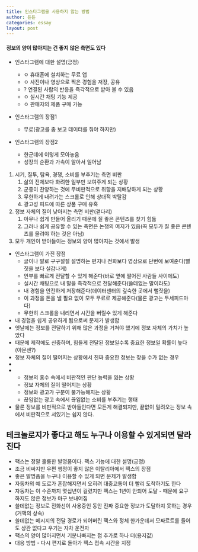```yaml
---
title: 인스타그램을 사용하지 않는 방법
author: 든든
categories: essay
layout: post
---
```


#### 정보의 양이 많아지는 건 좋지 않은 측면도 있다

- 인스타그램에 대한 설명(긍정)
    - ㅇ 휴대폰에 설치하는 무료 앱
    - ㅇ 사진이나 영상으로 찍은 경험을 저장, 공유
    - ? 연결된 사람의 반응을 즉각적으로 받아 볼 수 있음
    - ㅇ 실시간 채팅 기능 제공
    - ㅇ 판매자의 제품 구매 가능

- 인스타그램의 장점1
    - 무료(광고를 좀 보고 데이터를 줘야 하지만)

- 인스타그램의 장점2
    - 한군데에 이렇게 모아놓음
    - 성장의 순환과 가속이 알아서 일어남

1. 시기, 질투, 탐욕, 경쟁, 소비를 부추기는 측면 비판
    1. 삶의 전체보다 화려한 일부만 보여주게 되는 상황
    2. 군중이 찬양하는 것에 무비판적으로 취향을 지배당하게 되는 상황
    3. 무한하게 내려가는 스크롤로 인해 상대적 박탈감
    4. 광고성 피드에 따른 상품 구매 유혹
2. 정보 자체의 질이 낮아지는 측면 비판(곁다리)
    1. 아무나 쉽게 만들어 올리기 때문에 질 좋은 콘텐츠를 찾기 힘듦
    2. 그러나 쉽게 공유할 수 있는 측면은 논쟁의 여지가 있음(꼭 모두가 질 좋은 콘텐츠를 올려야 하는 것은 아님)
3. 모두 개인이 받아들이는 정보의 양이 많아지는 것에서 발생

- 인스타그램이 가진 장점
    - 글이나 말로 구구절절 설명하는 편지나 전화보다 영상으로 단번에 보여준다(뻘짓을 보다 실감나게)
    - 안부를 빠르게 전달할 수 있게 해준다(바로 옆에 떨어진 사람들 사이에도)
    - 실시간 채팅으로 내 말을 즉각적으로 전달해준다(쓸데없는 말이라도)
    - 내 경험을 안전하게 저장해준다(데이터센터의 깊숙한 곳에서 뻘짓을)
    - 이 과정을 돈을 낼 필요 없이 모두 무료로 제공해준다(물론 광고는 두세피드마다)
    - 무한히 스크롤을 내리면서 시간을 버릴수 있게 해준다
- 내 경험을 쉽게 공유하게 됨으로써 문제가 발생함
- 옛날에는 정보를 전달하기 위해 많은 과정을 거쳐야 했기에 정보 자체의 가치가 높았다
- 때문에 제작에도 신중하며, 힘들게 전달된 정보일수록 중요한 정보일 확률이 높다(아문센?)
- 정보 자체의 질이 떨어지는 상황에서 진짜 중요한 정보는 찾을 수가 없는 경우
- 
- 
    - 정보의 홍수 속에서 비판적인 판단 능력을 잃는 상황
    - 정보 자체의 질이 떨어지는 상황
    - 정보와 광고가 구분이 불가능해지는 상황
    - 끊임없는 광고 속에서 끊임없는 소비를 부추기는 행태
- 물론 정보를 비판적으로 받아들인다면 모든게 해결되지만, 끝없이 밀려오는 정보 속에서 비판적으로 서있기는 쉽지 않다.

## 테크놀로지가 좋다고 해도 누구나 이용할 수 있게되면 달라진다
- 팩스는 정말 훌륭한 발명품이다. 팩스 기능에 대한 설명(긍정)
- 조금 비싸지만 우편 행정이 좋지 않은 이탈리아에서 팩스의 장점
- 좋은 발명품을 누구나 이용할 수 있게 되면 문제가 발생함
- 자동차의 예 도로가 혼잡해지면서 오히려 대중교통이 더 빨리 도착하기도 한다
- 자동차는 이 수준까지 몇십년이 걸렸지만 팩스는 1년이 안되어 도달 - 때문에 요구하지도 않은 정보가 마구 보내어짐
- 쓸데없는 정보로 전화선이 사용중인 동안 진짜 중요한 정보가 도달하지 못하는 경우(거액의 상속)
- 쓸데없는 메시지의 전달 경로가 되어버린 팩스와 정체 한가운데서 모짜르트를 들어도 상관 없다고 우기는 자차 운전자
- 팩스의 양이 많아지면서 기분나빠지는 점 추가로 하나 더(용지값)
- 대응 방법 - 다시 편지로 돌아가 팩스 접속 시간을 지정
